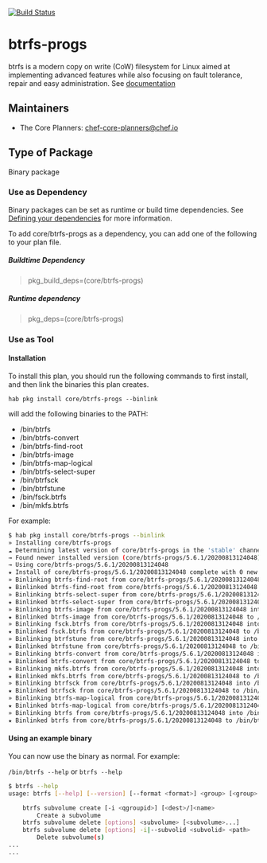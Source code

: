 [![Build Status](https://dev.azure.com/chefcorp-partnerengineering/Chef%20Base%20Plans/_apis/build/status/chef-base-plans.btrfs-progs?branchName=master)](https://dev.azure.com/chefcorp-partnerengineering/Chef%20Base%20Plans/_build/latest?definitionId=197&branchName=master)

# btrfs-progs

btrfs is a modern copy on write (CoW) filesystem for Linux aimed at
implementing advanced features while also focusing on fault tolerance,
repair and easy administration.  See [documentation](https://btrfs.wiki.kernel.org/index.php/Main_Page
)

## Maintainers

* The Core Planners: <chef-core-planners@chef.io>

## Type of Package

Binary package

### Use as Dependency

Binary packages can be set as runtime or build time dependencies. See [Defining your dependencies](https://www.habitat.sh/docs/developing-packages/developing-packages/#sts=Define%20Your%20Dependencies) for more information.

To add core/btrfs-progs as a dependency, you can add one of the following to your plan file.

##### Buildtime Dependency

> pkg_build_deps=(core/btrfs-progs)

##### Runtime dependency

> pkg_deps=(core/btrfs-progs)

### Use as Tool

#### Installation

To install this plan, you should run the following commands to first install, and then link the binaries this plan creates.

``hab pkg install core/btrfs-progs --binlink``

will add the following binaries to the PATH:

* /bin/btrfs
* /bin/btrfs-convert
* /bin/btrfs-find-root
* /bin/btrfs-image
* /bin/btrfs-map-logical
* /bin/btrfs-select-super
* /bin/btrfsck
* /bin/btrfstune
* /bin/fsck.btrfs
* /bin/mkfs.btrfs

For example:

```bash
$ hab pkg install core/btrfs-progs --binlink
» Installing core/btrfs-progs
☁ Determining latest version of core/btrfs-progs in the 'stable' channel
→ Found newer installed version (core/btrfs-progs/5.6.1/20200813124048) than remote version (core/btrfs-progs/5.6.1/20200511101935)
→ Using core/btrfs-progs/5.6.1/20200813124048
★ Install of core/btrfs-progs/5.6.1/20200813124048 complete with 0 new packages installed.
» Binlinking btrfs-find-root from core/btrfs-progs/5.6.1/20200813124048 into /bin
★ Binlinked btrfs-find-root from core/btrfs-progs/5.6.1/20200813124048 to /bin/btrfs-find-root
» Binlinking btrfs-select-super from core/btrfs-progs/5.6.1/20200813124048 into /bin
★ Binlinked btrfs-select-super from core/btrfs-progs/5.6.1/20200813124048 to /bin/btrfs-select-super
» Binlinking btrfs-image from core/btrfs-progs/5.6.1/20200813124048 into /bin
★ Binlinked btrfs-image from core/btrfs-progs/5.6.1/20200813124048 to /bin/btrfs-image
» Binlinking fsck.btrfs from core/btrfs-progs/5.6.1/20200813124048 into /bin
★ Binlinked fsck.btrfs from core/btrfs-progs/5.6.1/20200813124048 to /bin/fsck.btrfs
» Binlinking btrfstune from core/btrfs-progs/5.6.1/20200813124048 into /bin
★ Binlinked btrfstune from core/btrfs-progs/5.6.1/20200813124048 to /bin/btrfstune
» Binlinking btrfs-convert from core/btrfs-progs/5.6.1/20200813124048 into /bin
★ Binlinked btrfs-convert from core/btrfs-progs/5.6.1/20200813124048 to /bin/btrfs-convert
» Binlinking mkfs.btrfs from core/btrfs-progs/5.6.1/20200813124048 into /bin
★ Binlinked mkfs.btrfs from core/btrfs-progs/5.6.1/20200813124048 to /bin/mkfs.btrfs
» Binlinking btrfsck from core/btrfs-progs/5.6.1/20200813124048 into /bin
★ Binlinked btrfsck from core/btrfs-progs/5.6.1/20200813124048 to /bin/btrfsck
» Binlinking btrfs-map-logical from core/btrfs-progs/5.6.1/20200813124048 into /bin
★ Binlinked btrfs-map-logical from core/btrfs-progs/5.6.1/20200813124048 to /bin/btrfs-map-logical
» Binlinking btrfs from core/btrfs-progs/5.6.1/20200813124048 into /bin
★ Binlinked btrfs from core/btrfs-progs/5.6.1/20200813124048 to /bin/btrfs
```

#### Using an example binary

You can now use the binary as normal.  For example:

``/bin/btrfs --help`` or ``btrfs --help``

```bash
$ btrfs --help
usage: btrfs [--help] [--version] [--format <format>] <group> [<group>...] <command> [<args>]

    btrfs subvolume create [-i <qgroupid>] [<dest>/]<name>
        Create a subvolume
    btrfs subvolume delete [options] <subvolume> [<subvolume>...]
    btrfs subvolume delete [options] -i|--subvolid <subvolid> <path>
        Delete subvolume(s)
...
...
```
